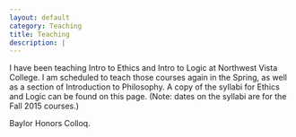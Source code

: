 ```yaml
---
layout: default
category: Teaching
title: Teaching
description: |
---
```

   <p> I have been teaching Intro to Ethics and Intro to Logic at Northwest Vista College. I am scheduled to teach those courses again in the Spring, as well as a section of Introduction to Philosophy. A copy of the syllabi for Ethics and Logic can be found on this page. (Note: dates on the syllabi are for the Fall 2015 courses.)
  
  <p> Baylor Honors Colloq.
